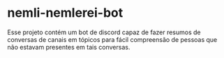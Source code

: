 # nemli-nemlerei-bot

Esse projeto contém um bot de discord capaz de fazer resumos de
conversas de canais em tópicos para fácil compreensão de pessoas que
não estavam presentes em tais conversas.
